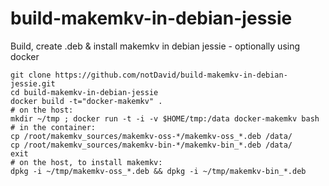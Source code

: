 # build-makemkv-in-debian-jessie
Build, create .deb &amp; install makemkv in debian jessie - optionally using docker

```
git clone https://github.com/notDavid/build-makemkv-in-debian-jessie.git
cd build-makemkv-in-debian-jessie
docker build -t="docker-makemkv" .
# on the host:
mkdir ~/tmp ; docker run -t -i -v $HOME/tmp:/data docker-makemkv bash
# in the container:
cp /root/makemkv_sources/makemkv-oss-*/makemkv-oss_*.deb /data/
cp /root/makemkv_sources/makemkv-bin-*/makemkv-bin_*.deb /data/
exit
# on the host, to install makemkv:
dpkg -i ~/tmp/makemkv-oss_*.deb && dpkg -i ~/tmp/makemkv-bin_*.deb
```
